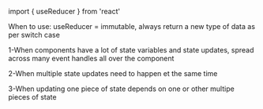 import {  useReducer } from 'react'

When to use: useReducer = immutable, always return a new type of data as per switch case

1-When components have a lot of state variables and state updates,
  spread across many event handles all over the component

2-When multiple state updates need to happen et the same time

3-When updating one piece of state depends on one or other multipe pieces of state